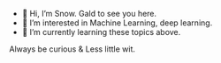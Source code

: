 - 👋 Hi, I’m Snow. Gald to see you here.
- 👀 I’m interested in Machine Learning, deep learning.
- 🌱 I’m currently learning these topics above.

Always be curious & Less little wit.
